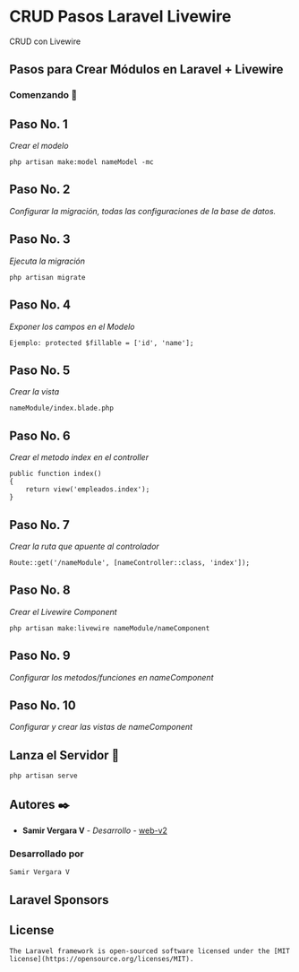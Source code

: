 # CRUD Pasos Laravel Livewire
CRUD con Livewire
## Pasos para Crear Módulos en Laravel + Livewire

### Comenzando 🚀

## Paso No. 1

_Crear el modelo_

```
php artisan make:model nameModel -mc
```

## Paso No. 2

_Configurar la migración, todas las configuraciones de la base de datos._

## Paso No. 3

_Ejecuta la migración_

```
php artisan migrate
```

## Paso No. 4

_Exponer los campos en el Modelo_

```
Ejemplo: protected $fillable = ['id', 'name'];
```

## Paso No. 5

_Crear la vista_

```
nameModule/index.blade.php
```

## Paso No. 6

_Crear el metodo index en el controller_

```
public function index()
{
    return view('empleados.index');
}
```

## Paso No. 7

_Crear la ruta que apuente al controlador_

```
Route::get('/nameModule', [nameController::class, 'index']);
```

## Paso No. 8

_Crear el Livewire Component_

```
php artisan make:livewire nameModule/nameComponent
```

## Paso No. 9

_Configurar los metodos/funciones en nameComponent_

## Paso No. 10

_Configurar y crear las vistas de nameComponent_

## Lanza el Servidor 🚀

```
php artisan serve
```

## Autores ✒️

-   **Samir Vergara V** - _Desarrollo_ - [web-v2](https://github.com/web-v2)

### Desarrollado por

```
Samir Vergara V
```

## Laravel Sponsors

## License

    The Laravel framework is open-sourced software licensed under the [MIT license](https://opensource.org/licenses/MIT).
